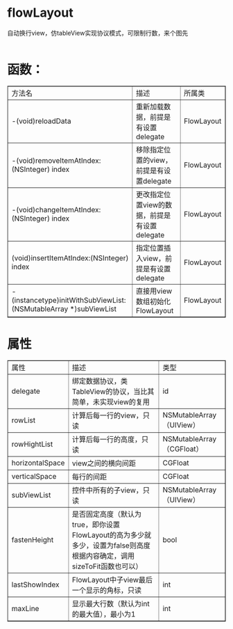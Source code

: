 # flowLayout
自动换行view，仿tableView实现协议模式，可限制行数，来个图先

<img src="http://img.blog.csdn.net/20170622155726459?watermark/2/text/aHR0cDovL2Jsb2cuY3Nkbi5uZXQvbGFucWlfeA==/font/5a6L5L2T/fontsize/400/fill/I0JBQkFCMA==/dissolve/70/gravity/Center" alt="" /><br />

# 函数：
<table border="1">
<tr>
<td>方法名</td>
<td>描述</td>	
<td>所属类</td>	
</tr>
<tr>
<td>-(void)reloadData</td>
<td>重新加载数据，前提是有设置delegate</td>	
<td>FlowLayout</td>	
</tr>
<tr>
<td>-(void)removeItemAtIndex:(NSInteger) index</td>
<td>移除指定位置的view，前提是有设置delegate</td>	
<td>FlowLayout</td>	
</tr>
<tr>
<td>-(void)changeItemAtIndex:(NSInteger) index</td>
<td>更改指定位置view的数据，前提是有设置delegate</td>	
<td>FlowLayout</td>	
</tr>
<tr>
<td>(void)insertItemAtIndex:(NSInteger) index</td>
<td>指定位置插入view，前提是有设置delegate</td>	
<td>FlowLayout</td>	
</tr>
<tr>
<td>- (instancetype)initWithSubViewList:(NSMutableArray *)subViewList</td>
<td>直接用view数组初始化FlowLayout </td>	
<td>FlowLayout</td>	
</tr>
</table>


# 属性
<table border="1">
<tr>
<td>属性</td>
<td>描述</td>	
<td>类型</td>	
</tr>
<tr>
<td>delegate</td>
<td>绑定数据协议，类TableView的协议，当比其简单，未实现view的复用</td>	
<td>id<FlowLayoutDelegate></td>	
</tr>
<tr>
<td>rowList</td>
<td>计算后每一行的view，只读</td>	
<td>NSMutableArray（UIView）</td>	
</tr>
<tr>
<td>rowHightList</td>
<td>计算后每一行的高度，只读</td>	
<td>NSMutableArray（CGFloat）</td>	
</tr>
<tr>
<td>horizontalSpace</td>
<td>view之间的横向间距</td>	
<td>CGFloat</td>	
</tr>
<tr>
<td>verticalSpace</td>
<td>每行的间距</td>	
<td>CGFloat</td>	
</tr>
<tr>
<td>subViewList</td>
<td>控件中所有的子view，只读</td>	
<td>NSMutableArray（UIView）</td>	
</tr>

<tr>
<td>fastenHeight</td>
<td>是否固定高度（默认为true，即你设置FlowLayout的高为多少就多少，设置为false则高度根据内容确定，调用sizeToFit函数也可以）</td>	
<td>bool</td>	
</tr>

<tr>
<td>lastShowIndex</td>
<td>FlowLayout中子view最后一个显示的角标，只读</td>	
<td>int</td>
</tr>

<tr>
<td>maxLine</td>
<td>显示最大行数（默认为int的最大值），最小为1</td>	
<td>int</td>
</tr>
</table>
